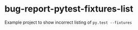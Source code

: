 # bug-report-pytest-fixtures-list
Example project to show incorrect listing of `py.test --fixtures`
